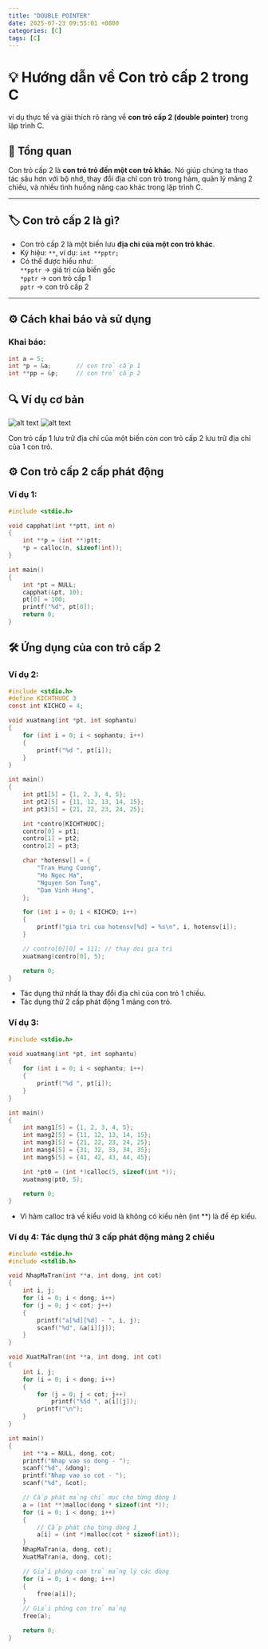 ```yaml
---
title: "DOUBLE POINTER"
date: 2025-07-23 09:55:01 +0800
categories: [C]
tags: [C]
---
```


# 💡 Hướng dẫn về Con trỏ cấp 2 trong C

ví dụ thực tế và giải thích rõ ràng về **con trỏ cấp 2 (double pointer)** trong lập trình C.

## 🧠 Tổng quan

Con trỏ cấp 2 là **con trỏ trỏ đến một con trỏ khác**. Nó giúp chúng ta thao tác sâu hơn với bộ nhớ, thay đổi địa chỉ con trỏ trong hàm, quản lý mảng 2 chiều, và nhiều tình huống nâng cao khác trong lập trình C.

---

## 🏷️ Con trỏ cấp 2 là gì?

- Con trỏ cấp 2 là một biến lưu **địa chỉ của một con trỏ khác**.
- Ký hiệu: `**`, ví dụ: `int **pptr;`
- Có thể được hiểu như:  
  `**pptr` → giá trị của biến gốc  
  `*pptr` → con trỏ cấp 1  
  `pptr` → con trỏ cấp 2

---

## ⚙️ Cách khai báo và sử dụng

### Khai báo:

```c
int a = 5;
int *p = &a;       // con trỏ cấp 1
int **pp = &p;     // con trỏ cấp 2
```
## 🔍 Ví dụ cơ bản
![alt text](/assets/C/Double_pointer.png)
![alt text](/assets/C/Double_pointer_2.png)

Con trỏ cấp 1 lưu trữ địa chỉ của một biến còn con trỏ cấp 2 lưu trữ địa chỉ của 1 con trỏ.

## ⚙️ Con trỏ cấp 2 cấp phát động
### Ví dụ 1:
```c
#include <stdio.h>

void capphat(int **ptt, int n)
{
    int **p = (int **)ptt;
    *p = calloc(n, sizeof(int));
}

int main()
{
    int *pt = NULL;
    capphat(&pt, 10);
    pt[0] = 100;
    printf("%d", pt[0]);
    return 0;
}
```

## 🛠️ Ứng dụng của con trỏ cấp 2

### Ví dụ 2:
```c
#include <stdio.h>
#define KICHTHUOC 3
const int KICHCO = 4;

void xuatmang(int *pt, int sophantu)
{
    for (int i = 0; i < sophantu; i++)
    {
        printf("%d ", pt[i]);
    }
}

int main()
{
    int pt1[5] = {1, 2, 3, 4, 5};
    int pt2[5] = {11, 12, 13, 14, 15};
    int pt3[5] = {21, 22, 23, 24, 25};

    int *contro[KICHTHUOC];
    contro[0] = pt1;
    contro[1] = pt2;
    contro[2] = pt3;

    char *hotensv[] = {
        "Tran Hung Cuong",
        "Ho Ngoc Ha",
        "Nguyen Son Tung",
        "Dam Vinh Hung",
    };

    for (int i = 0; i < KICHCO; i++)
    {
        printf("gia tri cua hotensv[%d] = %s\n", i, hotensv[i]);
    }

    // contro[0][0] = 111; // thay doi gia tri
    xuatmang(contro[0], 5);

    return 0;
}
```
- Tác dụng thứ nhất là thay đổi địa chỉ của con trỏ 1 chiều.
- Tác dụng thứ 2 cấp phát động 1 mảng con trỏ.

### Ví dụ 3:
```c
#include <stdio.h>

void xuatmang(int *pt, int sophantu)
{
    for (int i = 0; i < sophantu; i++)
    {
        printf("%d ", pt[i]);
    }
}

int main()
{
    int mang1[5] = {1, 2, 3, 4, 5};
    int mang2[5] = {11, 12, 13, 14, 15};
    int mang3[5] = {21, 22, 23, 24, 25};
    int mang4[5] = {31, 32, 33, 34, 35};
    int mang5[5] = {41, 42, 43, 44, 45};

    int *pt0 = (int *)calloc(5, sizeof(int *));
    xuatmang(pt0, 5);

    return 0;
}
```
- Vì hàm calloc trả về kiểu void là không có kiểu nên (int **) là để ép kiểu.

### Ví dụ 4: Tác dụng thứ 3 cấp phát động mảng 2 chiều
```c
#include <stdio.h>
#include <stdlib.h>

void NhapMaTran(int **a, int dong, int cot)
{
    int i, j;
    for (i = 0; i < dong; i++)
    for (j = 0; j < cot; j++)
    {
        printf("a[%d][%d] - ", i, j);
        scanf("%d", &a[i][j]);
    }
}

void XuatMaTran(int **a, int dong, int cot)
{
    int i, j;
    for (i = 0; i < dong; i++)
    {
        for (j = 0; j < cot; j++)
            printf("%5d ", a[i][j]);
        printf("\n");
    }
}

int main()
{
    int **a = NULL, dong, cot;
    printf("Nhap vao so dong - ");
    scanf("%d", &dong);
    printf("Nhap vao so cot - ");
    scanf("%d", &cot);

    // Cấp phát mảng chỉ mục cho từng dòng 1
    a = (int **)malloc(dong * sizeof(int *));
    for (i = 0; i < dong; i++)
    {
        // Cấp phát cho từng dòng 1
        a[i] = (int *)malloc(cot * sizeof(int));
    }
    NhapMaTran(a, dong, cot);
    XuatMaTran(a, dong, cot);

    // Giải phóng con trỏ mảng lý các dòng
    for (i = 0; i < dong; i++)
    {
        free(a[i]);
    }
    // Giải phóng con trỏ mảng
    free(a);

    return 0;
}
```